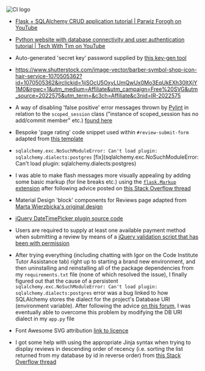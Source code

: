 ![CI logo](https://codeinstitute.s3.amazonaws.com/fullstack/ci_logo_small.png)

* [Flask + SQLAlchemy CRUD application tutorial | Parwiz Forogh on YouTube](https://www.youtube.com/watch?v=XTpLbBJTOM4)

* [Python website with database connectivity and user authentication tutorial | Tech With Tim on YouTube ](https://www.youtube.com/watch?v=dam0GPOAvVI)

* Auto-generated 'secret key' password supplied by [this key-gen tool](https://passwordsgenerator.net/)

* https://www.shutterstock.com/image-vector/barber-symbol-shop-icon-hair-service-1070505362?id=1070505362&irclickid=1jiSOcU5OxyLUmQwUx0Mo3EqUkEXh30ItXjY1M0&irgwc=1&utm_medium=Affiliate&utm_campaign=Free%20SVG&utm_source=2022575&utm_term=&c3ch=Affiliate&c3nid=IR-2022575

* A way of disabling 'false positive' error messages thrown by [Pylint](https://pypi.org/project/pylint/) in relation to the `scoped_session` class ("instance of scoped_session has no add/commit member" etc.) [found here](https://stackoverflow.com/questions/59214324/flask-error-db-scoped-session-instance-of-scoped-session-has-no-commit-mem)

* Bespoke 'page rating' code snippet used within `#review-submit-form` adapted from [this template](https://codepen.io/hesguru/pen/BaybqXv)

* `sqlalchemy.exc.NoSuchModuleError: Can't load plugin: sqlalchemy.dialects:postgres` [fix](sqlalchemy.exc.NoSuchModuleError: Can't load plugin: sqlalchemy.dialects:postgres)

* I was able to make flash messages more visually appealing by adding some basic markup (for line breaks etc.) using the [`flask.Markup` extension](https://tedboy.github.io/flask/generated/generated/flask.Markup.html) after following advice posted on [this Stack Overflow thread](https://stackoverflow.com/questions/18225713/how-to-display-html-content-through-flask-messages)

* Material Design 'block' components for Reviews page adapted from [Marta Wierzbicka's original design](https://mdbootstrap.com/snippets/jquery/marta-szymanska/1343674)

* [jQuery DateTimePicker plugin source code](https://github.com/xdan/datetimepicker)

* Users are required to supply at least one available payment method when submitting a review by means of a [jQuery validation script that has been with permission](https://www.howtocodeschool.com/2019/11/submit-form-If-at-least-one-checkbox-is-checked.html)

* After trying everything (including chatting with Igor on the Code Institute Tutor Assistance tab) right up to starting a brand new environment, and then uninstalling and reinstalling all of the package dependencies from my `requirements.txt` file (none of which resolved the issue), I finally figured out that the cause of a persistent `sqlalchemy.exc.NoSuchModuleError: Can't load plugin: sqlalchemy.dialects:postgres` error was a bug linked to how SQLAlchemy stores the dialect for the project's Database URI (environment variable). After following the advice [on this forum](https://github.com/pallets/flask-sqlalchemy/issues/929), I was eventually able to overcome this problem by modifying the DB URI dialect in my `app.py` file

* Font Awesome SVG attribution [ link to licence](https://fontawesome.com/license)

* I got some help with using the appropriate Jinja syntax when trying to display reviews in descending order of recency (i.e. sorting the list returned from my database by id in reverse order) from [this Stack Overflow thread](https://stackoverflow.com/questions/1959386/how-do-you-sort-a-list-in-jinja2)
